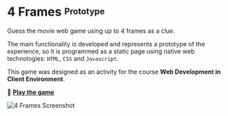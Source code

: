 # 4 Frames <sup><sub>Prototype</sup></sub>

Guess the movie web game using up to 4 frames as a clue.

The main functionality is developed and represents a prototype of the experience, so it is programmed as a static page using native web technologies: `HTML`, `CSS` and `Javascript`.

This game was designed as an activity for the course **Web Development in Client Environment**.

:link: [**Play the game**](https://4frames.jrai.dev)

![4 Frames Screenshot](../media/images/game-screenshot.jpg?raw=true)
